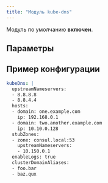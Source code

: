 ```yaml
---
title: "Модуль kube-dns"
---
```


Модуль по умолчанию **включен**.

## Параметры

<!-- SCHEMA -->

## Пример конфигурации

```yaml
kubeDns: |
  upstreamNameservers:
  - 8.8.8.8
  - 8.8.4.4
  hosts:
  - domain: one.example.com
    ip: 192.168.0.1
  - domain: two.another.example.com
    ip: 10.10.0.128
  stubZones:
  - zone: consul.local:53
    upstreamNameservers:
    - 10.150.0.1
  enableLogs: true
  clusterDomainAliases:
  - foo.bar
  - baz.qux
```
